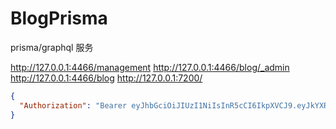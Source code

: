 # BlogPrisma
prisma/graphql 服务

http://127.0.0.1:4466/management
http://127.0.0.1:4466/blog/_admin
http://127.0.0.1:4466/blog
http://127.0.0.1:7200/

```json token
{
  "Authorization": "Bearer eyJhbGciOiJIUzI1NiIsInR5cCI6IkpXVCJ9.eyJkYXRhIjp7InNlcnZpY2UiOiJibG9nQGRlZmF1bHQiLCJyb2xlcyI6WyJhZG1pbiJdfSwiaWF0IjoxNTY2NDY3MDI2LCJleHAiOjE1NjcwNzE4MjZ9.6R3KM3VA2P_WQoQdop30zSxJvwWZlDE8yl5pKxPK2-g"
}
```